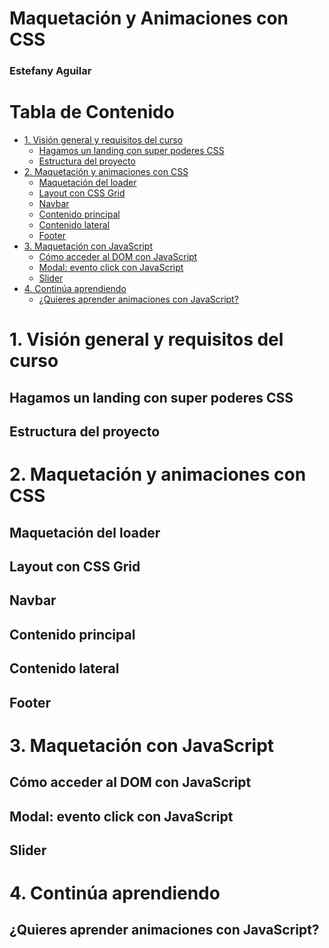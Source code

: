 <h1>Maquetación y Animaciones con CSS</h1>

<h3>Estefany Aguilar</h3>

<h1>Tabla de Contenido</h1>

- [1. Visión general y requisitos del curso](#1-visión-general-y-requisitos-del-curso)
  - [Hagamos un landing con super poderes CSS](#hagamos-un-landing-con-super-poderes-css)
  - [Estructura del proyecto](#estructura-del-proyecto)
- [2. Maquetación y animaciones con CSS](#2-maquetación-y-animaciones-con-css)
  - [Maquetación del loader](#maquetación-del-loader)
  - [Layout con CSS Grid](#layout-con-css-grid)
  - [Navbar](#navbar)
  - [Contenido principal](#contenido-principal)
  - [Contenido lateral](#contenido-lateral)
  - [Footer](#footer)
- [3. Maquetación con JavaScript](#3-maquetación-con-javascript)
  - [Cómo acceder al DOM con JavaScript](#cómo-acceder-al-dom-con-javascript)
  - [Modal: evento click con JavaScript](#modal-evento-click-con-javascript)
  - [Slider](#slider)
- [4. Continúa aprendiendo](#4-continúa-aprendiendo)
  - [¿Quieres aprender animaciones con JavaScript?](#quieres-aprender-animaciones-con-javascript)

# 1. Visión general y requisitos del curso

## Hagamos un landing con super poderes CSS


## Estructura del proyecto

# 2. Maquetación y animaciones con CSS

## Maquetación del loader


## Layout con CSS Grid


## Navbar


## Contenido principal


## Contenido lateral


## Footer

# 3. Maquetación con JavaScript

## Cómo acceder al DOM con JavaScript


## Modal: evento click con JavaScript


## Slider

# 4. Continúa aprendiendo

## ¿Quieres aprender animaciones con JavaScript?